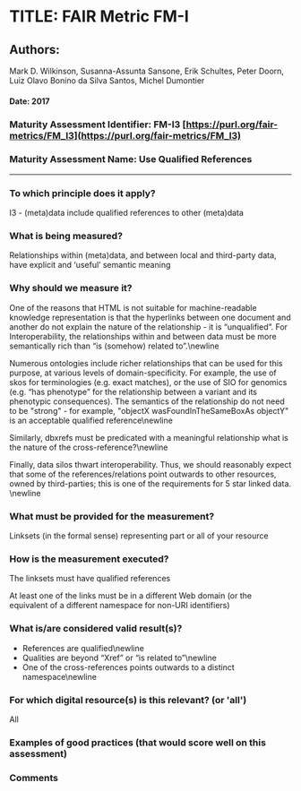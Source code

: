 # TITLE:  FAIR Metric FM-I

## Authors: 
Mark D. Wilkinson, Susanna-Assunta Sansone, Erik Schultes, Peter Doorn,
Luiz Olavo Bonino da Silva Santos, Michel Dumontier

#### Date: 2017


### Maturity Assessment Identifier: FM-I3 [https://purl.org/fair-metrics/FM_I3](https://purl.org/fair-metrics/FM_I3)

### Maturity Assessment Name: Use Qualified References
----

### To which principle does it apply?  
I3 - (meta)data include qualified references to other (meta)data



### What is being measured?

Relationships within (meta)data, and between local and third-party data, have explicit and ‘useful’ semantic meaning



### Why should we measure it?

One of the reasons that HTML is not suitable for machine-readable knowledge representation is that the hyperlinks between one document and another do not explain the nature of the relationship - it is “unqualified”.  For Interoperability, the relationships within and between data must be more semantically rich than “is (somehow) related to”.\newline 
 
Numerous ontologies include richer relationships that can be used for this purpose, at various levels of domain-specificity.  For example, the use of skos for terminologies (e.g. exact matches), or the use of SIO for genomics (e.g. “has phenotype” for the relationship between a variant and its phenotypic consequences).  The semantics of the relationship do not need to be "strong" - for example, "objectX  wasFoundInTheSameBoxAs objectY" is an acceptable qualified reference\newline 

Similarly, dbxrefs must be predicated with a meaningful relationship  what is the nature of the cross-reference?\newline 

Finally, data silos thwart interoperability.  Thus, we should reasonably expect that some of the references/relations point outwards to other resources, owned by third-parties; this is one of the requirements for 5 star linked data. \newline 


### What must be provided for the measurement?

Linksets (in the formal sense) representing part or all of your resource


### How is the measurement executed?

The linksets must have qualified references

At least one of the links must be in a different Web domain (or the equivalent of a different namespace for non-URI identifiers)


### What is/are considered valid result(s)?

- References are qualified\newline
- Qualities are beyond “Xref” or “is related to”\newline
- One of the cross-references points outwards to a distinct namespace\newline



### For which digital resource(s) is this relevant? (or 'all')
All

### Examples of good practices (that would score well on this assessment)


### Comments
